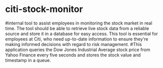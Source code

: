 # citi-stock-monitor

#internal tool to assist employees in monitoring the stock market in real time. The tool should be able to retrieve live stock data from a reliable source and store it in a database for easy access. This tool is essential for employees at Citi, who need up-to-date information to ensure they're making informed decisions with regard to risk management.
#This application  queries the Dow Jones Industrial Average stock price from Yahoo Finance every five seconds and stores the stock value and timestamp in a queue. 
